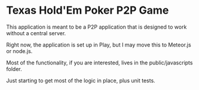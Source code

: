 Texas Hold'Em Poker P2P Game
=========

This application is meant to be a P2P application that is designed to work without a central server.

Right now, the application is set up in Play, but I may move this to Meteor.js or node.js.

Most of the functionality, if you are interested, lives in the public/javascripts folder.

Just starting to get most of the logic in place, plus unit tests.

